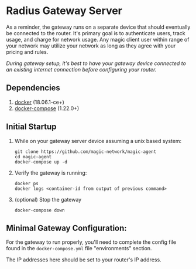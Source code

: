 # Radius Gateway Server    

As a reminder, the gateway runs on a separate device that should eventually be connected to the router. It's primary 
goal is to authenticate users, track usage, and charge for network usage. Any magic client user 
within range of your network may utilize your network as long as they agree with your pricing and rules.

*During gateway setup, it's best to have your gateway device connected to an existing internet connection before configuring your
router.*

## Dependencies 
1. [docker](https://www.docker.com/get-started) (18.06.1-ce+)
1. [docker-compose](https://docs.docker.com/compose/install/) (1.22.0+)

## Initial Startup
1. While on your gateway server device assuming a unix based system:
    ```
    git clone https://github.com/magic-network/magic-agent
    cd magic-agent
    docker-compose up -d
    ```

1. Verify the gateway is running:
    ```
    docker ps
    docker logs <container-id from output of previous command>
    ```
    
1. (optional) Stop the gateway
    ```
    docker-compose down
    ```

## Minimal Gateway Configuration:
For the gateway to run properly, you'll need to complete the config file found in the `docker-compose.yml` file 
"environments" section. 

The IP addresses here should be set to your router's IP address.


